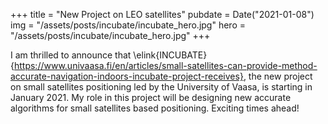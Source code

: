+++
title = "New Project on LEO satellites"
pubdate = Date("2021-01-08")
img = "/assets/posts/incubate/incubate_hero.jpg"
hero = "/assets/posts/incubate/incubate_hero.jpg"
+++

I am thrilled to announce that \elink{INCUBATE}{https://www.univaasa.fi/en/articles/small-satellites-can-provide-method-accurate-navigation-indoors-incubate-project-receives}, the new project on small satellites positioning led by the University of Vaasa, is starting in January 2021. My role in this project will be designing new accurate algorithms for small satellites based positioning. Exciting times ahead!